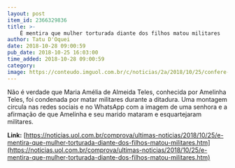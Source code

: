 ```yaml
---
layout: post
item_id: 2366329836
title: >-
    É mentira que mulher torturada diante dos filhos matou militares
author: Tatu D'Oquei
date: 2018-10-28 09:00:59
pub_date: 2018-10-25 16:03:00
time_added: 2018-10-28 09:00:59
category: 
image: https://conteudo.imguol.com.br/c/noticias/2a/2018/10/25/confere-amelia-teles-1540496049373_v2_750x421.jpg
---
```


Não é verdade que Maria Amélia de Almeida Teles, conhecida por Amelinha Teles, foi condenada por matar militares durante a ditadura. Uma montagem circula nas redes sociais e no WhatsApp com a imagem de uma senhora e a afirmação de que Amelinha e seu marido mataram e esquartejaram militares.

**Link:** [https://noticias.uol.com.br/comprova/ultimas-noticias/2018/10/25/e-mentira-que-mulher-torturada-diante-dos-filhos-matou-militares.htm](https://noticias.uol.com.br/comprova/ultimas-noticias/2018/10/25/e-mentira-que-mulher-torturada-diante-dos-filhos-matou-militares.htm)

